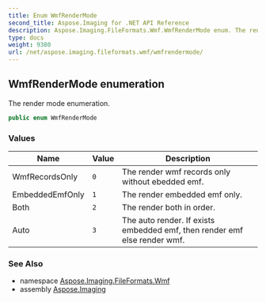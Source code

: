 ```yaml
---
title: Enum WmfRenderMode
second_title: Aspose.Imaging for .NET API Reference
description: Aspose.Imaging.FileFormats.Wmf.WmfRenderMode enum. The render mode enumeration
type: docs
weight: 9380
url: /net/aspose.imaging.fileformats.wmf/wmfrendermode/
---
```

## WmfRenderMode enumeration

The render mode enumeration.

```csharp
public enum WmfRenderMode
```

### Values

| Name | Value | Description |
| --- | --- | --- |
| WmfRecordsOnly | `0` | The render wmf records only without ebedded emf. |
| EmbeddedEmfOnly | `1` | The render embedded emf only. |
| Both | `2` | The render both in order. |
| Auto | `3` | The auto render. If exists embedded emf, then render emf else render wmf. |

### See Also

* namespace [Aspose.Imaging.FileFormats.Wmf](../../aspose.imaging.fileformats.wmf/)
* assembly [Aspose.Imaging](../../)


